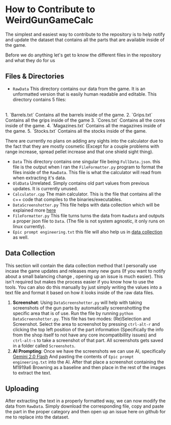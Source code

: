 # How to Contribute to WeirdGunGameCalc

The simplest and easiest way to contribute to the repository is to help notify and update the dataset that contains all the parts that are available inside of the game.

Before we do anything let's get to know the different files in the repository and what they do for us

## Files & Directories

* `RawData`   This directory contains our data from the game. It is an unformatted version that is easily human readable and editable. This directory contains 5 files:
<br/>
  1. `Barrels.txt` Contains all the barrels inside of the game.
  2. `Grips.txt` Contains all the grips inside of the game
  3. `Cores.txt` Contains all the cores inside of the game.
  4. `Magazines.txt` Contains all the magazines inside of the game.
  5. `Stocks.txt` Contains all the stocks inside of the game.

There are currently no plans on adding any sights into the calculator due to the fact that they are mostly cosmetic (Except for a couple problems with range increase, spread pellet increase and that one shield sight thing).

* `Data` This directory contains one singular file being `FullData.json`. this file is the output when I ran the `FileFormatter.py` program to format the files inside of the `RawData`. This file is what the calculator will read from when extracting it's data.
* `OldData` Unrelated. Simply contains old part values from previous updates. It is currently unused.
* `Calculator.cpp` The main calculator. This is the file that contains all the c++ code that compiles to the binaries/executables.
* `DataScreenshotter.py` This file helps with data collection which will be explained more [here](#data-collection)
* `FileFormatter.py` This file turns turns the data from `RawData` and outputs a proper json file to `Data`. (The file is not system agnostic, it only runs on linux currently).
* `Epic prompt engineering.txt` this file will also help us in [data collection](#data-collection) as well.

## Data Collection

This section will contain the data collection method that I personally use incase the game updates and releases many new guns (If you want to notify about a small balancing change , opening up an issue is much easier). This isn't required but makes the process easier if you know how to use the tools. You can also do this manually by just simply writing the values into a text file and format it based on how it looks inside of the raw data files.

1. **Screenshot**: Using `DataScreenshotter.py` will help with taking screenshots of the gun parts by automatically screenshotting the specific area that is of use. Run the file by running `python DataScreenshotter.py`. This file has two modes: (Re)Selection and Screenshot. Select the area to screenshot by pressing `ctrl-alt-r` and clicking the top left position of the part information (Specifically the info from the shop itself to not have any core incompatibillity issues) and `ctrl-alt-s` to take a screenshot of that part. All screenshots gets saved in a folder called `Screenshots`.
2. **AI Prompting**: Once we have the screenshots we can use AI, specifically [Gemini 2.0 Flash](https://aistudio.google.com) And pasting the contents of `Epic prompt engineering.txt` into the AI. After that place a screenshot containing the M1919a6 Browning as a baseline and then place in the rest of the images to extract the text.

## Uploading

After extracting the text in a properly formatted way, we can now modify the data from `RawData`. Simply download the corresponding file, copy and paste the part in the proper category and then open up an issue here on github for me to replace into the dataset.
